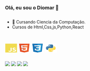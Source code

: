 ### Olá, eu sou o Diomar 👋
 ##
- 🔭 Cursando Ciencia da Computação.
- Cursos de Html,Css,js,Python,React
  ##
  
 
 <div style="display: inline_block"><br>
  <img align="center" alt="Diomar-Js" height="30" width="40" src="https://raw.githubusercontent.com/devicons/devicon/master/icons/javascript/javascript-plain.svg">
  <img align="center" alt="Diomar-HTML" height="30" width="40" src="https://raw.githubusercontent.com/devicons/devicon/master/icons/html5/html5-original.svg">
  <img align="center" alt="Diomar-CSS" height="30" width="40" src="https://raw.githubusercontent.com/devicons/devicon/master/icons/css3/css3-original.svg">
  <img align="center" alt="Diomar-Python" height="30" width="40" src="https://raw.githubusercontent.com/devicons/devicon/master/icons/python/python-original.svg">
  </div>
  
  ##
  
  <a href="https://api.whatsapp.com/send?phone=5562996814937&text=Ola" target="blank_"><img src="https://upload.wikimedia.org/wikipedia/commons/f/f7/WhatsApp_logo.svg" target="blank_" width="109px"></a>
  <a href="https://www.instagram.com/diomar_goncalve/" target="_blank"><img src="https://img.shields.io/badge/-Instagram-%23E4405F?style=for-the-badge&logo=instagram&logoColor=white" target="_blank"></a>
  <a href = "maio:diomarbr4@gmail.com"><img src="https://img.shields.io/badge/-Gmail-%23333?style=for-the-badge&logo=gmail&logoColor=white" target="_blank"></a>
  <a href="https://www.linkedin.com/in/diomar-gon%C3%A7alves-49b2b621a/" target="_blank"><img src="https://img.shields.io/badge/-LinkedIn-%230077B5?style=for-the-badge&logo=linkedin&logoColor=white" target="_blank"></a> 
 </div>

  
